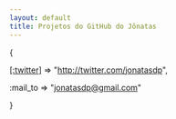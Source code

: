 ```yaml
---
layout: default
title: Projetos do GitHub do Jônatas
---
```


{

  [[:twitter]](http://twitter.com/jonatasdp) => "http://twitter.com/jonatasdp",

  \:mail\_to => "jonatasdp@gmail.com"

}
